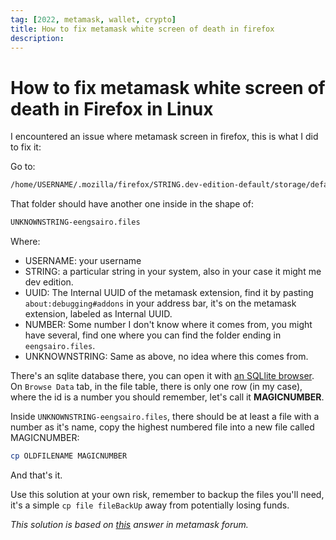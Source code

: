 ```yaml
---
tag: [2022, metamask, wallet, crypto]
title: How to fix metamask white screen of death in firefox
description:
---
```


# How to fix metamask white screen of death in Firefox in Linux

I encountered an issue where metamask screen in firefox, this is what I did to fix it:

Go to:

```bash
/home/USERNAME/.mozilla/firefox/STRING.dev-edition-default/storage/default/moz-extension+++UUID^userContextId=NUMBER/idb/
```

That folder should have another one inside in the shape of:

```bash
UNKNOWNSTRING-eengsairo.files
```

Where:

- USERNAME: your username
- STRING: a particular string in your system, also in your case it might me dev edition.
- UUID: The Internal UUID of the metamask extension, find it by pasting `about:debugging#addons` in your address bar, it's on the metamask extension, labeled as Internal UUID.
- NUMBER: Some number I don't know where it comes from, you might have several, find one where you can find the folder ending in `eengsairo.files`.
- UNKNOWNSTRING: Same as above, no idea where this comes from.

There's an sqlite database there, you can open it with [an SQLlite browser](https://sqlitebrowser.org/dl/). On `Browse Data` tab, in the file table, there is only one row (in my case), where the id is a number you should remember, let's call it **MAGICNUMBER**.

Inside `UNKNOWNSTRING-eengsairo.files`, there should be at least a file with a number as it's name, copy the highest numbered file into a new file called MAGICNUMBER:

```bash
cp OLDFILENAME MAGICNUMBER
```

And that's it.

Use this solution at your own risk, remember to backup the files you'll need, it's a simple `cp file fileBackUp` away from potentially losing funds.

_This solution is based on [this](https://community.metamask.io/t/metamask-firefox-blank-white-screen/2066/24) answer in metamask forum._
